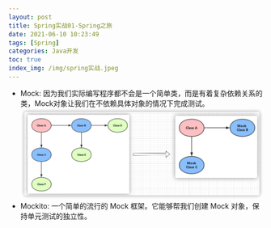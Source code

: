 ```yaml
---
layout: post
title: Spring实战01-Spring之旅
date: 2021-06-10 10:23:49
tags: [Spring]
categories: Java开发
toc: true
index_img: /img/spring实战.jpeg
---
```


- Mock: 因为我们实际编写程序都不会是一个简单类，而是有着复杂依赖关系的类，Mock对象让我们在不依赖具体对象的情况下完成测试。
![](Spring实战01-Spring之旅/2021-06-10-11-18-20.png)
- Mockito: 一个简单的流行的 Mock 框架。它能够帮我们创建 Mock 对象，保持单元测试的独立性。